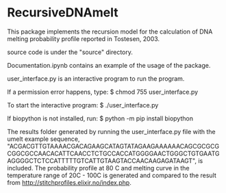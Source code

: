 # RecursiveDNAmelt
This package implements the recursion model for the calculation of DNA melting probability profile reported in Tostesen, 2003. 

source code is under the "source" directory.

Documentation.ipynb contains an example of the usage of the package.

user_interface.py is an interactive program to run the program.

If a permission error happens, type:
$ chmod 755 user_interface.py 

To start the interactive program:
$ ./user_interface.py 

If biopython is not installed, run:
$ python -m pip install biopython

The results folder generated by running the user_interface.py file with the umelt example sequence,
"ACGACGTTGTAAAACGACAGAAGCATAGTATAGAAGAAAAAACAGCGCGCGCGGCGCCAACACATTCAACCTCTGCCACCATGGGGAACTGGGCTGTGAATGAGGGGCTCTCCATTTTTGTCATTGTAAGTACCAACAAGAGATAAGT", is included. The probability profile at 80 C and melting curve in the temperature range of 20C - 100C is generated and compared to the result from http://stitchprofiles.elixir.no/index.php.
